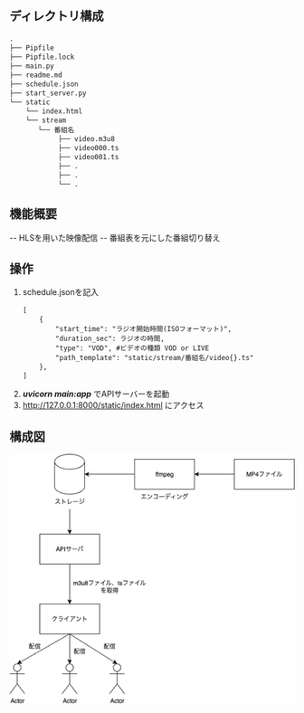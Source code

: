 ## ディレクトリ構成
```
.
├── Pipfile
├── Pipfile.lock
├── main.py
├── readme.md
├── schedule.json
├── start_server.py
└── static
    └── index.html
    └── stream
       └── 番組名
            ├── video.m3u8
            ├── video000.ts
            ├── video001.ts
            ├── .
            ├── .
            └── .
```
## 機能概要
-- HLSを用いた映像配信
-- 番組表を元にした番組切り替え

## 操作
1. schedule.jsonを記入
    ```
    [
        { 
            "start_time": "ラジオ開始時間(ISOフォーマット)",
            "duration_sec": ラジオの時間,
            "type": "VOD", #ビデオの種類 VOD or LIVE 
            "path_template": "static/stream/番組名/video{}.ts"
        },
    ]
    ```
2. ***uvicorn main:app*** でAPIサーバーを起動
3. http://127.0.0.1:8000/static/index.html にアクセス
## 構成図
![image](./システム構成図.png)
